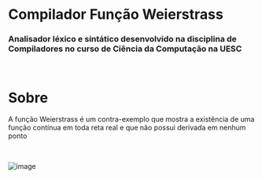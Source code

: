 # Compilador Função Weierstrass


<h3>Analisador léxico e sintático desenvolvido na disciplina de Compiladores no curso de Ciência da Computação na UESC</h3>

<br />
<h1>Sobre</h1>

<p>A função Weierstrass é um contra-exemplo que mostra a existência de uma função contínua em toda reta real e que não possui derivada em nenhum ponto</p>

<br />


![image](https://user-images.githubusercontent.com/46492977/127743523-baa2f639-1e86-409e-965e-18ea97dcb5cb.png)

